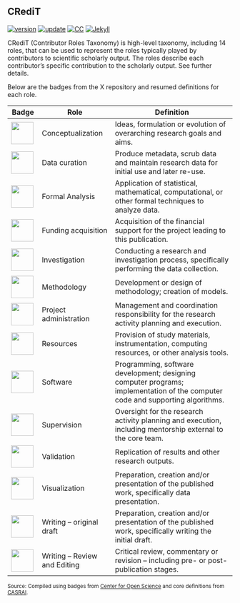 ## CRediT

[![version](https://img.shields.io/badge/version-v0.1.0-blue.svg)](https://github.com/bgonzalezbustamante/CRediT/blob/master/changelog.txt) [![update](https://img.shields.io/badge/latest%20update-April%202020-orange.svg)](https://github.com/bgonzalezbustamante/CRediT/blob/master/changelog.txt) [![CC](https://img.shields.io/badge/license-CC--BY--4.0-black)](https://creativecommons.org/licenses/by/4.0/) [![Jekyll](https://img.shields.io/badge/Made%20with-Jekyll-1f425f.svg)](https://jekyllrb.com/)

CRediT (Contributor Roles Taxonomy) is high-level taxonomy, including 14 roles, that can be used to represent the roles typically played by contributors to scientific scholarly output. The roles describe each contributor’s specific contribution to the scholarly output. See further details.

Below are the badges from the X repository and resumed definitions for each role.

| **Badge** | **Role** | **Definition** |
|---|---|---|
| [<img src="https://raw.githubusercontent.com/bgonzalezbustamante/open_research_badges/master/img/badges/conceptualization.png" align="center" width="50" />](https://raw.githubusercontent.com/bgonzalezbustamante/open_research_badges/master/img/badges/conceptualization.png) | Conceptualization | Ideas, formulation or evolution of overarching research goals and aims. |
| <img src="https://raw.githubusercontent.com/bgonzalezbustamante/open_research_badges/master/img/badges/data_curation.png" align="left" width="50" /> | Data curation | Produce metadata, scrub data and maintain research data for initial use and later re-use. |
| <img src="https://raw.githubusercontent.com/bgonzalezbustamante/open_research_badges/master/img/badges/formal_analysis.png" align="left" width="50" /> | Formal Analysis | Application of statistical, mathematical, computational, or other formal techniques to analyze data. |
| <img src="https://raw.githubusercontent.com/bgonzalezbustamante/open_research_badges/master/img/badges/funding_acquisition.png" align="left" width="50" /> | Funding acquisition | Acquisition of the financial support for the project leading to this publication. |
| <img src="https://raw.githubusercontent.com/bgonzalezbustamante/open_research_badges/master/img/badges/investigation.png" align="left" width="50" /> | Investigation | Conducting a research and investigation process, specifically performing the data collection. |
| <img src="https://raw.githubusercontent.com/bgonzalezbustamante/open_research_badges/master/img/badges/methodology.png" align="left" width="50" /> | Methodology | Development or design of methodology; creation of models. |
| <img src="https://raw.githubusercontent.com/bgonzalezbustamante/open_research_badges/master/img/badges/project_administration.png" align="left" width="50" /> | Project administration | Management and coordination responsibility for the research activity planning and execution. |
| <img src="https://raw.githubusercontent.com/bgonzalezbustamante/open_research_badges/master/img/badges/resources.png" align="left" width="50" /> | Resources | Provision of study materials, instrumentation, computing resources, or other analysis tools. |
| <img src="https://raw.githubusercontent.com/bgonzalezbustamante/open_research_badges/master/img/badges/computation.png" align="left" width="50" /> | Software | Programming, software development; designing computer programs; implementation of the computer code and supporting algorithms. |
| <img src="https://raw.githubusercontent.com/bgonzalezbustamante/open_research_badges/master/img/badges/supervision.png" align="left" width="50" /> | Supervision | Oversight for the research activity planning and execution, including mentorship external to the core team. |
| <img src="https://raw.githubusercontent.com/bgonzalezbustamante/open_research_badges/master/img/badges/testing.png" align="left" width="50" /> | Validation | Replication of results and other research outputs. |
| <img src="https://raw.githubusercontent.com/bgonzalezbustamante/open_research_badges/master/img/badges/data_visualization.png" align="left" width="50" /> | Visualization | Preparation, creation and/or presentation of the published work, specifically data presentation. |
| <img src="https://raw.githubusercontent.com/bgonzalezbustamante/open_research_badges/master/img/badges/writing_initial_draft.png" align="left" width="50" /> | Writing – original draft | Preparation, creation and/or presentation of the published work, specifically writing the initial draft. |
| <img src="https://raw.githubusercontent.com/bgonzalezbustamante/open_research_badges/master/img/badges/writing_review.png" align="left" width="50" /> | Writing – Review and Editing | Critical review, commentary or revision – including pre- or post-publication stages. |

<small>Source: Compiled using badges from [Center for Open Science](https://github.com/CenterForOpenScience/open_research_badges) and core definitions from [CASRAI](https://casrai.org/credit/).
  
